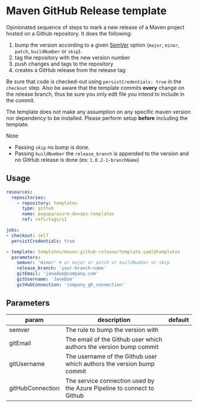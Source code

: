 # Maven GitHub Release template

Opinionated sequence of steps to mark a new release of a Maven project hosted on a Github repository. It does the following:

1. bump the version according to a given [SemVer](https://semver.org/) option (`major`, `minor`, `patch`, `buildNumber` or `skip`).
1. tag the repository with the new version number
1. push changes and tags to the repository
1. creates a GitHub release from the release tag

Be sure that code is checked-out using `persistCredentials: true` in the `checkout` step. Also be aware that the template commits **every** change on the release branch, thus be sure you only edit file you intend to include in the commit.

The template does not make any assumption on any specific maven version nor dependency to be installed. Please perform setup **before** including the template.

Note: 
* Passing `skip` no bump is done.
* Passing `buildNumber` the `release_branch` is appended to the version and no GitHub release is done (es: `1.0.2-1-branchName`)

## Usage

```yaml
resources:
  repositories:
    - repository: templates
      type: github
      name: pagopa/azure-devops-templates
      ref: refs/tags/v1

jobs:
- checkout: self
  persistCredentials: true

- template: templates/maven-github-release/template.yaml@templates
  parameters:
    semver: 'minor' # or major or patch or buildNumber or skip
    release_branch: 'your-branch-name'
    gitEmail: 'janedoe@company.com'
    gitUsername: 'JaneDoe'
    gitHubConnection: 'company_gh_connection'
```

## Parameters

|param|description|default|
|-|-|-|
|semver|The rule to bump the version with||
|gitEmail|The email of the Github user which authors the version bump commit ||
|gitUsername|The username of the Github user which authors the version bump commit ||
|gitHubConnection|The service connection used by the Azure Pipeline to connect to Github||

